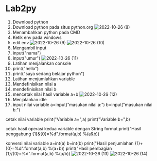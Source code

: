 # Lab2py
1. Download python 
2. Download python pada situs python.org
![2022-10-26 (8)](https://user-images.githubusercontent.com/115615983/197924369-51c29e10-cef5-432d-b73b-02cfcd2c2614.png)
3. Menambahkan python pada CMD
4. Ketik env pada windows
5. edit env
![2022-10-26 (9)](https://user-images.githubusercontent.com/115615983/197924382-25bb23aa-4e85-4ddc-a329-d5b60f95eb5a.png)
![2022-10-26 (10)](https://user-images.githubusercontent.com/115615983/197924391-a9156282-c6d1-4f9b-8022-cea84f487cec.png)
6. Mengambil input
7. input("nama")
8. input("umur")
![2022-10-26 (11)](https://user-images.githubusercontent.com/115615983/197924395-ae951cd2-424e-44d8-bd1f-55f3ad2b0f89.png)
9. Latihan menjalankan console
10. print("hello")
11. print("saya sedang belajar python")
12. Latihan menjumlahkan variable
13. Mendefinisikan nilai a
14. mendefinisikan nilai b
15. mencetak nilai hasil variable a+b
![2022-10-26 (12)](https://user-images.githubusercontent.com/115615983/197924399-54f502d9-fce2-4fc2-8a37-bfb9e93a4324.png)
16. Menjalankan idle
17. input nilai variable
a=input("masukan nilai a:") b=input("masukan nilai b:")

cetak nilai variable
print("Variable a=",a) print("Variable b=",b)

cetak hasil operasi kedua variable dengan String format
print("Hasil penggabung {1}&{0}=%d".format(a,b) %(a&b))

konversi nilai variable
a=int(a) b=int(b) print("Hasil penjumlahan {1}+{0}=%d".format(a,b) %(a+b)) print("Hasil pembagian {1}/{0}=%d".format(a,b) %(a/b))
![2022-10-26 (13)](https://user-images.githubusercontent.com/115615983/197924403-57d587bf-14dd-4e11-bdcc-9895409ed3ff.png)
![2022-10-26 (14)](https://user-images.githubusercontent.com/115615983/197924408-172d987b-ab33-4b52-970f-960507287d10.png)

